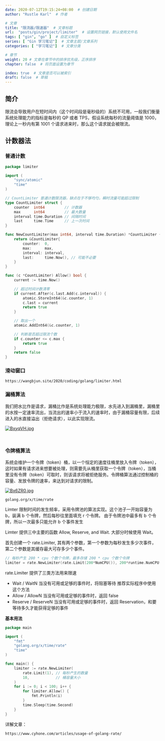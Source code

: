 ```yaml
---
date: 2020-07-12T19:15:24+08:00  # 创建日期
author: "Rustle Karl"  # 作者

# 文章
title: "限流器/限速器"  # 文章标题
url:  "posts/gin/project/limiter"  # 设置网页链接，默认使用文件名
tags: [ "gin", "go" ]  # 自定义标签
series: [ "Gin 学习笔记"]  # 文章主题/文章系列
categories: [ "学习笔记"]  # 文章分类

# 章节
weight: 20 # 文章在章节中的排序优先级，正序排序
chapter: false  # 将页面设置为章节

index: true  # 文章是否可以被索引
draft: false  # 草稿
---
```


## 简介

限流会导致用户在短时间内（这个时间段是毫秒级的）系统不可用，一般我们衡量系统处理能力的指标是每秒的 QP 或者 TPS，假设系统每秒的流量阈值是 1000，理论上一秒内有第 1001 个请求进来时，那么这个请求就会被限流。

## 计数器法

### 普通计数

```go
package limiter

import (
	"sync/atomic"
	"time"
)

// CountLimiter 普通计数限流器，缺点在于不够均匀，瞬时流量可能超过限制
type CountLimiter struct {
	counter  int64         // 计数器
	max      int64         // 最大数量
	interval time.Duration // 间隔时间
	last     time.Time     // 上一次时间
}

func NewCountLimiter(max int64, interval time.Duration) *CountLimiter {
	return &CountLimiter{
		counter:  0,
		max:      max,
		interval: interval,
		last:     time.Now(), // 可能不必要
	}
}

func (c *CountLimiter) Allow() bool {
	current := time.Now()

	// 超过时间计数清零
	if current.After(c.last.Add(c.interval)) {
		atomic.StoreInt64(&c.counter, 1)
		c.last = current
		return true
	}

	// 取出一个
	atomic.AddInt64(&c.counter, 1)

	// 判断是否超过限流个数
	if c.counter <= c.max {
		return true
	}
	return false
}
```

### 滑动窗口

```URL
https://wangbjun.site/2020/coding/golang/limiter.html
```


### 漏桶算法

我们把水比作是请求，漏桶比作是系统处理能力极限，水先进入到漏桶里，漏桶里的水按一定速率流出，当流出的速率小于流入的速率时，由于漏桶容量有限，后续进入的水直接溢出（拒绝请求），以此实现限流。

[![BxyqVH.jpg](https://s3.ax1x.com/2020/11/12/BxyqVH.jpg)](https://imgchr.com/i/BxyqVH)

```go

```

```go

```

### 令牌桶算法

系统会维护一个令牌（token）桶，以一个恒定的速度往桶里放入令牌（token），这时如果有请求进来想要被处理，则需要先从桶里获取一个令牌（token），当桶里没有令牌（token）可取时，则该请求将被拒绝服务。令牌桶算法通过控制桶的容量、发放令牌的速率，来达到对请求的限制。

[![Bx6ZR0.jpg](https://s3.ax1x.com/2020/11/12/Bx6ZR0.jpg)](https://imgchr.com/i/Bx6ZR0)

`golang.org/x/time/rate`

Limter 限制时间的发生频率，采用令牌池的算法实现。这个池子一开始容量为 b，装满 b 个令牌，然后每秒往里面填充 r 个令牌。
由于令牌池中最多有 b 个令牌，所以一次最多只能允许 b 个事件发生

Limter 提供三中主要的函数 Allow, Reserve, and Wait. 大部分时候使用 Wait。

首先创建一个 rate.Limiter, 其有两个参数，第一个参数为每秒发生多少次事件，第二个参数是其缓存最大可存多少个事件。

```go
// 每秒产生 200 * cpu 个数个令牌，最多存储 200 * cpu 个数个令牌
limiter = rate.NewLimiter(rate.Limit(200*NumCPU()), 200*runtime.NumCPU())
```

rate.Limiter 提供了三类方法用来限速

- Wait / WaitN 当没有可用或足够的事件时，将阻塞等待 推荐实际程序中使用这个方法
- Allow / AllowN 当没有可用或足够的事件时，返回 false 
- Reserve / ReserveN 当没有可用或足够的事件时，返回 Reservation，和要等待多久才能获得足够的事件

**基本用法**

```go
package main

import (
	"fmt"
	"golang.org/x/time/rate"
	"time"
)

func main() {
	limiter := rate.NewLimiter(
		rate.Limit(1), // 每秒产生的数量
		10,            // 桶容量大小
	)
	for i := 0; i < 100; i++ {
		for limiter.Allow() {
			fmt.Println(i)
		}
		time.Sleep(time.Second)
	}
}
```

详解文章：

```URL
https://www.cyhone.com/articles/usage-of-golang-rate/
```


